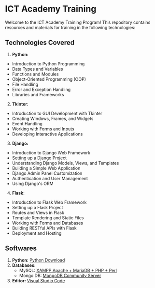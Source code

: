 
# ICT Academy Training

Welcome to the ICT Academy Training Program! This repository contains resources and materials for training in the following technologies:

## Technologies Covered

1. **Python:**
- Introduction to Python Programming
- Data Types and Variables
- Functions and Modules
- Object-Oriented Programming (OOP)
- File Handling
- Error and Exception Handling
- Libraries and Frameworks

2. **Tkinter:**
- Introduction to GUI Development with Tkinter
- Creating Windows, Frames, and Widgets
- Event Handling
- Working with Forms and Inputs
- Developing Interactive Applications

3. **Django:**
- Introduction to Django Web Framework
- Setting up a Django Project
- Understanding Django Models, Views, and Templates
- Building a Simple Web Application
- Django Admin Panel Customization
- Authentication and User Management
- Using Django's ORM

4. **Flask:**
- Introduction to Flask Web Framework
- Setting up a Flask Project
- Routes and Views in Flask
- Template Rendering and Static Files
- Working with Forms and Databases
- Building RESTful APIs with Flask
- Deployment and Hosting


## Softwares

1. **Python:** [Python Download](https://www.python.org/downloads/)
2. **Databases:**
    - MySQL: [XAMPP Apache + MariaDB + PHP + Perl](https://www.apachefriends.org/)
    - Mongo DB: [MongoDB Community Server](https://www.mongodb.com/try/download/community)
3. **Editor:** [Visual Studio Code](https://code.visualstudio.com/)